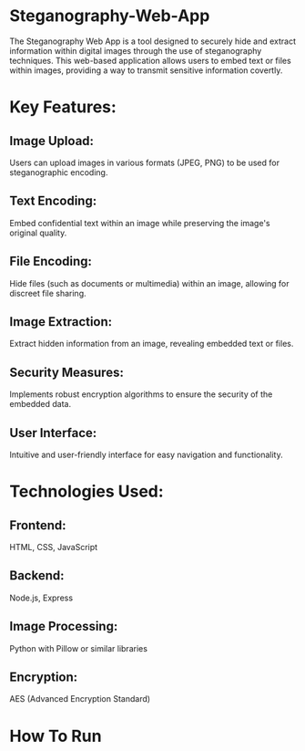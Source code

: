 # Steganography-Web-App 

The Steganography Web App is a tool designed to securely hide and extract information within digital images through the use of steganography techniques. This web-based application allows users to embed text or files within images, providing a way to transmit sensitive information covertly.

# Key Features:

## Image Upload: 
Users can upload images in various formats (JPEG, PNG) to be used for steganographic encoding.

## Text Encoding: 
Embed confidential text within an image while preserving the image's original quality.

## File Encoding: 
Hide files (such as documents or multimedia) within an image, allowing for discreet file sharing.

## Image Extraction: 
Extract hidden information from an image, revealing embedded text or files.

## Security Measures: 
Implements robust encryption algorithms to ensure the security of the embedded data.

## User Interface: 
Intuitive and user-friendly interface for easy navigation and functionality.


# Technologies Used:

## Frontend: 
HTML, CSS, JavaScript
## Backend: 
Node.js, Express
## Image Processing: 
Python with Pillow or similar libraries
## Encryption: 
AES (Advanced Encryption Standard)

# How To Run

